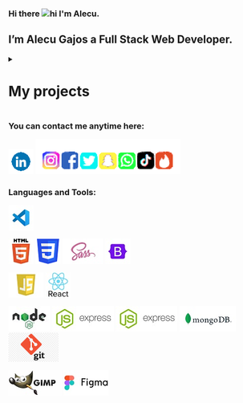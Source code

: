### Hi there <img src="https://user-images.githubusercontent.com/89197029/224481523-31e1a43b-3ad2-4826-9fb2-fc7accab8211.gif" width="28" alt="hi"> I'm Alecu.


## I’m Alecu Gajos a Full Stack Web Developer.

<details>
  <summary>
    <h1>My projects</h1>
  </summary>


[Porfolio](https://statuesque-douhua-0efb45.netlify.app/)

[Auth_To_Do](https://bespoke-unicorn-c72030.netlify.app)

[Recipies Project](https://clumsy-tiara-hen.cyclic.app/)

[Firs Project](https://dciprojekt.netlify.app/)

[Travel](https://alekuwebdev.github.io/Travel/)

[Victoria-Site](https://alekuwebdev.github.io/Victoria-Site/)

[HIKING](https://alekuwebdev.github.io/HIKING/)

[Web-dev-freelance](https://alekuwebdev.github.io/Web-dev-freelance/)

[Sprite-Animation](https://alekuwebdev.github.io/Sprite-Animation/)

[Penny-animation](https://alekuwebdev.github.io/Penny-animation/)

[Ball-Animation](https://alekuwebdev.github.io/Ball-Animation/)

[Animation-of-squares](https://alekuwebdev.github.io/Animation-of-squares/)

[Buttons](https://alekuwebdev.github.io/Buttons/)

[Carousel](https://alekuwebdev.github.io/Carousel/)

[Cat and mouse](https://alekuwebdev.github.io/Cat-and-mouse/)

[Slider](https://alekuwebdev.github.io/Slider/)
</details>

<!-- Here are some ideas to get you started:

- 🔭 I’m currently working on ...
- 🌱 I’m currently learning ...
- 👯 I’m looking to collaborate on ...
- 🤔 I’m looking for help with ...
- 💬 Ask me about ...
- 📫 How to reach me: ...
- 😄 Pronouns: ...
- ⚡ Fun fact: ...
-->

### You can contact me anytime here:

[![Linkedin](img/LINKEDIN_ICON_TRANSPARENT_50.gif)](https://www.linkedin.com/in/alecu-gajos-1b8477232, "Alecu Gajos")
![](img/SocialsSmaller.gif)

### Languages and Tools:

![](img/visual-studio.jpg)

![](img/html.jpg)
![](img/CSS3.jpg.png)
![](img/sass-logo.jpg)
![](img/bootstrap.jpg)

![](img/javascript.jpg)
![](img/react.jpg)

![](img/Node.js.jpg)
![](img/express.jpg)
![](img/Express.jpg)
![](img/MongoDB.jpg)
![](img/git.png)

![](img/gimp.jpg)
![](img/figma.jpg)

![]()



